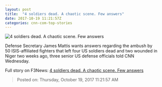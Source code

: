 ```yaml
---
layout: post
title:  "4 soldiers dead. A chaotic scene. Few answers"
date: 2017-10-19 11:21:57Z
categories: cnn-com-top-stories
---
```


![4 soldiers dead. A chaotic scene. Few answers](http://cdn.cnn.com/cnnnext/dam/assets/171017140706-mobapp-green-berets-niger-super-tease.jpg)

Defense Secretary James Mattis wants answers regarding the ambush by 50 ISIS-affiliated fighters that left four US soldiers dead and two wounded in Niger two weeks ago, three senior US defense officials told CNN Wednesday.


Full story on F3News: [4 soldiers dead. A chaotic scene. Few answers](http://www.f3nws.com/n/mCRu3B)

> Posted on: Thursday, October 19, 2017 11:21:57 AM
